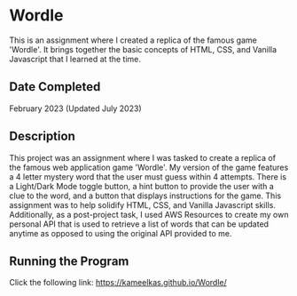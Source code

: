 # Wordle
This is an assignment where I created a replica of the famous game 'Wordle'. It brings together the basic concepts of HTML, CSS, and Vanilla
Javascript that I learned at the time.

## Date Completed
February 2023 (Updated July 2023)

## Description
This project was an assignment where I was tasked to create a replica of the famous web application 
game 'Wordle'. My version of the game features a 4 letter mystery word that the user must guess within 4 attempts. There is a Light/Dark Mode toggle button, a hint button to provide the user with a clue to the word, and a button that displays instructions for the game. This assignment was to help solidify HTML, CSS, and Vanilla Javascript skills. Additionally, as a post-project task, I used AWS Resources to create my own personal API that is used to retrieve a list of words that can be updated anytime as opposed to using the original API provided to me. 

## Running the Program
Click the following link: https://kameelkas.github.io/Wordle/
